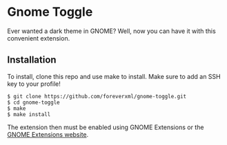 # Gnome Toggle
Ever wanted a dark theme in GNOME? Well, now you can have it with this convenient extension.

## Installation
To install, clone this repo and use make to install. Make sure to add an SSH key to your profile!

```shell
$ git clone https://github.com/foreverxml/gnome-toggle.git 
$ cd gnome-toggle
$ make
$ make install
```

The extension then must be enabled using GNOME Extensions or the [GNOME Extensions website](https://extensions.gnome.org/local/).
